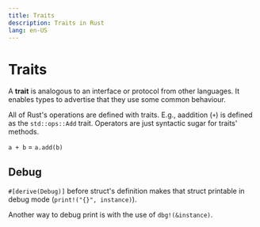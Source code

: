 ```yaml
---
title: Traits
description: Traits in Rust
lang: en-US
---
```


# Traits

A **trait** is analogous to an interface or protocol from other languages. It enables types to advertise that they use some common behaviour.

All of Rust's operations are defined with traits. E.g., aaddition (`+`) is defined as the `std::ops::Add` trait. Operators are just syntactic sugar for traits' methods.

`a + b` = `a.add(b)`

## Debug

`#[derive(Debug)]` before struct's definition makes that struct printable in debug mode (`print!("{}", instance)`).

Another way to debug print is with the use of `dbg!(&instance)`.